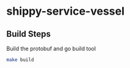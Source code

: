 # shippy-service-vessel

## Build Steps

Build the protobuf and go build tool

```sh
make build
```
